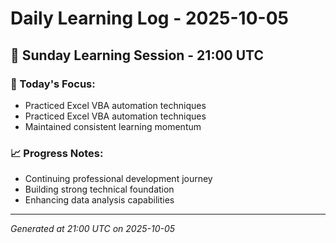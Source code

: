 # Daily Learning Log - 2025-10-05

## 📅 Sunday Learning Session - 21:00 UTC

### 🎯 Today's Focus:
- Practiced Excel VBA automation techniques
- Practiced Excel VBA automation techniques
- Maintained consistent learning momentum

### 📈 Progress Notes:
- Continuing professional development journey
- Building strong technical foundation
- Enhancing data analysis capabilities

---
*Generated at 21:00 UTC on 2025-10-05*
